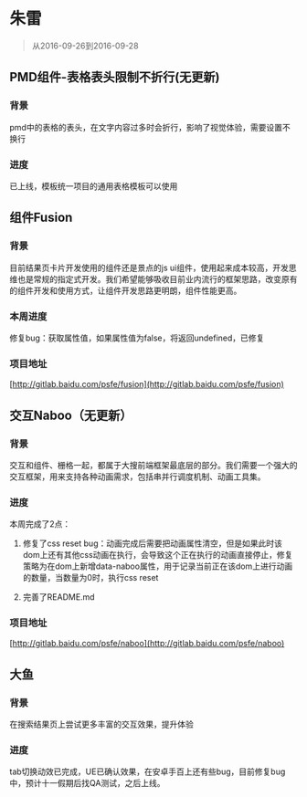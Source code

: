 # 朱雷

> 从2016-09-26到2016-09-28

## PMD组件-表格表头限制不折行(无更新)

### 背景

pmd中的表格的表头，在文字内容过多时会折行，影响了视觉体验，需要设置不换行

### 进度

已上线，模板统一项目的通用表格模板可以使用

## 组件Fusion

### 背景

目前结果页卡片开发使用的组件还是景点的js ui组件，使用起来成本较高，开发思维也是常规的指定式开发。我们希望能够吸收目前业内流行的框架思路，改变原有的组件开发和使用方式，让组件开发思路更明朗，组件性能更高。

### 本周进度

修复bug：获取属性值，如果属性值为false，将返回undefined，已修复

### 项目地址

[http://gitlab.baidu.com/psfe/fusion](http://gitlab.baidu.com/psfe/fusion)

## 交互Naboo（无更新）

### 背景

交互和组件、栅格一起，都属于大搜前端框架最底层的部分。我们需要一个强大的交互框架，用来支持各种动画需求，包括串并行调度机制、动画工具集。

### 进度

本周完成了2点：

1. 修复了css reset bug：动画完成后需要把动画属性清空，但是如果此时该dom上还有其他css动画在执行，会导致这个正在执行的动画直接停止，修复策略为在dom上新增data-naboo属性，用于记录当前正在该dom上进行动画的数量，当数量为0时，执行css reset

1. 完善了README.md

### 项目地址

[http://gitlab.baidu.com/psfe/naboo](http://gitlab.baidu.com/psfe/naboo)

## 大鱼

### 背景

在搜索结果页上尝试更多丰富的交互效果，提升体验

### 进度

tab切换动效已完成，UE已确认效果，在安卓手百上还有些bug，目前修复bug中，预计十一假期后找QA测试，之后上线。
